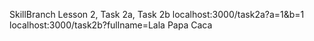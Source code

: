SkillBranch Lesson 2, Task 2a, Task 2b
localhost:3000/task2a?a=1&b=1
localhost:3000/task2b?fullname=Lala Papa Caca
